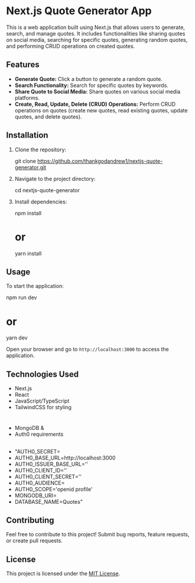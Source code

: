 # Next.js Quote Generator App

This is a web application built using Next.js that allows users to generate, search, and manage quotes. It includes functionalities like sharing quotes on social media, searching for specific quotes, generating random quotes, and performing CRUD operations on created quotes.

## Features

- **Generate Quote:** Click a button to generate a random quote.
- **Search Functionality:** Search for specific quotes by keywords.
- **Share Quote to Social Media:** Share quotes on various social media platforms.
- **Create, Read, Update, Delete (CRUD) Operations:** Perform CRUD operations on quotes (create new quotes, read existing quotes, update quotes, and delete quotes).

## Installation

1. Clone the repository:

   git clone https://github.com/thankgodandrew1/nextjs-quote-generator.git
   

2. Navigate to the project directory:

   cd nextjs-quote-generator
   

3. Install dependencies:

   npm install
   # or
   yarn install
   

## Usage

To start the application:

npm run dev
# or
yarn dev


Open your browser and go to `http://localhost:3000` to access the application.

## Technologies Used

- Next.js
- React
- JavaScript/TypeScript
- TailwindCSS for styling
#
- MongoDB &
- Auth0 requirements
##
- "AUTH0_SECRET=
- AUTH0_BASE_URL=http://localhost:3000
- AUTH0_ISSUER_BASE_URL=''
- AUTH0_CLIENT_ID=''
- AUTH0_CLIENT_SECRET=''
- AUTH0_AUDIENCE=
- AUTH0_SCOPE='openid profile'
- MONGODB_URI=
- DATABASE_NAME=Quotes"

## Contributing

Feel free to contribute to this project! Submit bug reports, feature requests, or create pull requests.

## License

This project is licensed under the [MIT License](LICENSE).

